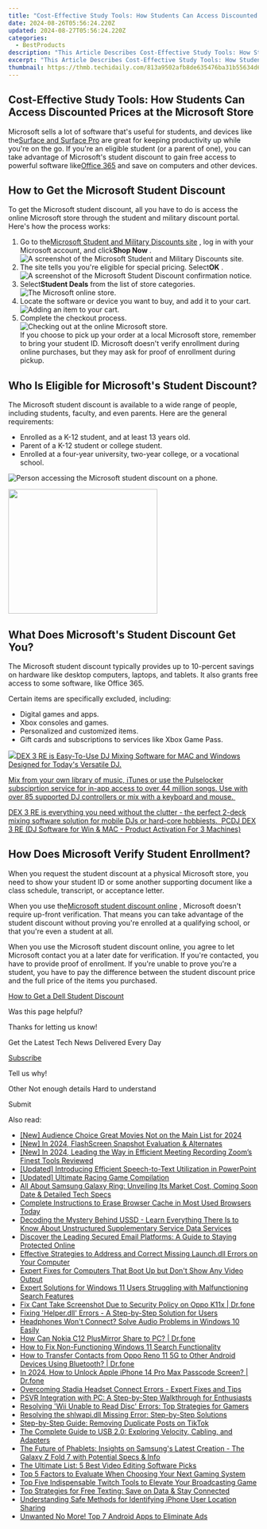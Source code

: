 ```yaml
---
title: "Cost-Effective Study Tools: How Students Can Access Discounted Prices at the Microsoft Store"
date: 2024-08-26T05:56:24.220Z
updated: 2024-08-27T05:56:24.220Z
categories:
  - BestProducts
description: "This Article Describes Cost-Effective Study Tools: How Students Can Access Discounted Prices at the Microsoft Store"
excerpt: "This Article Describes Cost-Effective Study Tools: How Students Can Access Discounted Prices at the Microsoft Store"
thumbnail: https://thmb.techidaily.com/813a9502afb8de635476ba31b55634d6451dae2f48925536bf6b239c0ddfd779.jpg
---
```


## Cost-Effective Study Tools: How Students Can Access Discounted Prices at the Microsoft Store
 Microsoft sells a lot of software that's useful for students, and devices like the[Surface and Surface Pro](https://www.lifewire.com/microsoft-surface-series-4163521) are great for keeping productivity up while you're on the go. If you're an eligible student (or a parent of one), you can take advantage of Microsoft's student discount to gain free access to powerful software like[Office 365](https://www.lifewire.com/microsoft-office-for-students-teachers-2511861) and save on computers and other devices.

## How to Get the Microsoft Student Discount

 To get the Microsoft student discount, all you have to do is access the online Microsoft store through the student and military discount portal. Here's how the process works:

1. Go to the[Microsoft Student and Military Discounts site](https://www.microsoft.com/en-us/store/r/student-discounts) , log in with your Microsoft account, and click**Shop Now** .  
![A screenshot of the Microsoft Student and Military Discounts site.](https://www.lifewire.com/thmb/X2vwXV9ttV8LhYs5flrq2E9F4I4=/1500x0/filters:no_upscale():max_bytes(150000):strip_icc():format(webp)/001-how-to-get-a-microsoft-store-student-discount-c8d2274843014bbb90c744cecc473495.jpg)
2. The site tells you you're eligible for special pricing. Select**OK** .  
![A screenshot of the Microsoft Student Discount confirmation notice.](https://www.lifewire.com/thmb/_opw21hzYkn3V9Wb_mLqP5iLV7U=/1500x0/filters:no_upscale():max_bytes(150000):strip_icc():format(webp)/002-how-to-get-a-microsoft-store-student-discount-3eae80c050da4116adf04508a1cb8e42.jpg)
3. Select**Student Deals** from the list of store categories.  
![The Microsoft online store.](https://www.lifewire.com/thmb/AgZeGz5ITQKUJ8jp0pIPIsbbSzI=/1500x0/filters:no_upscale():max_bytes(150000):strip_icc():format(webp)/003-how-to-get-a-microsoft-store-student-discount-51ae65ba3fbc4b11b3eee0030822ec9e.jpg)
4. Locate the software or device you want to buy, and add it to your cart.  
![Adding an item to your cart.](https://www.lifewire.com/thmb/syXuUKJeVh9EZEPIoxTMwY8Li3g=/1500x0/filters:no_upscale():max_bytes(150000):strip_icc():format(webp)/004-how-to-get-a-microsoft-store-student-discount-0d1004a1092e4a5dbf63a1905d0fa237.jpg)
5. Complete the checkout process.  
![Checking out at the online Microsoft store.](https://www.lifewire.com/thmb/gF3Dy3jJNOJlbYJPatebpx5EyGw=/1500x0/filters:no_upscale():max_bytes(150000):strip_icc():format(webp)/005-how-to-get-a-microsoft-store-student-discount-011f2569dab04dcb8c3c942c4cba5e55.jpg)  
 If you choose to pick up your order at a local Microsoft store, remember to bring your student ID. Microsoft doesn't verify enrollment during online purchases, but they may ask for proof of enrollment during pickup.

## Who Is Eligible for Microsoft's Student Discount?

 The Microsoft student discount is available to a wide range of people, including students, faculty, and even parents. Here are the general requirements:

* Enrolled as a K-12 student, and at least 13 years old.
* Parent of a K-12 student or college student.
* Enrolled at a four-year university, two-year college, or a vocational school.

![Person accessing the Microsoft student discount on a phone.](https://www.lifewire.com/thmb/h1sE0kaVMIxmUmfOCw7SnD4v-cI=/1500x0/filters:no_upscale():max_bytes(150000):strip_icc():format(webp)/microsoftstudentdiscount-3fb8972d9f274cb5a0c5dbc2bc56beb1.jpg)

<!-- affiliate ads begin -->
<a href="https://boody-eco-wear.pxf.io/c/5597632/1567905/13846" target="_top" id="1567905"><img src="//a.impactradius-go.com/display-ad/13846-1567905" border="0" alt="" width="300" height="250"/></a><img height="0" width="0" src="https://imp.pxf.io/i/5597632/1567905/13846" style="position:absolute;visibility:hidden;" border="0" />
<!-- affiliate ads end -->
## What Does Microsoft's Student Discount Get You?

 The Microsoft student discount typically provides up to 10-percent savings on hardware like desktop computers, laptops, and tablets. It also grants free access to some software, like Office 365.

Certain items are specifically excluded, including:

* Digital games and apps.
* Xbox consoles and games.
* Personalized and customized items.
* Gift cards and subscriptions to services like Xbox Game Pass.

<!-- affiliate ads begin -->
<a href="https://shop.pcdj.com/order/checkout.php?PRODS=4698827&QTY=1&AFFILIATE=108875&CART=1"> <img src="https://secure.avangate.com/images/merchant/47f4b6321e9fd8e8f7326a6adc1a7c1e/products/dex3REpage-newmainscreenshot.png" border="0">DEX 3 RE is Easy-To-Use DJ Mixing Software for MAC and Windows Designed for Today's Versatile DJ. 

 Mix from your own library of music, iTunes or use the Pulselocker subsciprtion service for in-app access to over 44 million songs. Use with over 85 supported DJ controllers or mix with a keyboard and mouse.  

 DEX 3 RE is everything you need without the clutter - the perfect 2-deck mixing software solution for mobile DJs or hard-core hobbiests.  
 PCDJ DEX 3 RE (DJ Software for Win & MAC - Product Activation For 3 Machines)</a>
<!-- affiliate ads end -->
## How Does Microsoft Verify Student Enrollment?

 When you request the student discount at a physical Microsoft store, you need to show your student ID or some another supporting document like a class schedule, transcript, or acceptance letter.

 When you use the[Microsoft student discount online](https://www.microsoft.com/en-us/store/b/education) , Microsoft doesn't require up-front verification. That means you can take advantage of the student discount without proving you're enrolled at a qualifying school, or that you're even a student at all.

 When you use the Microsoft student discount online, you agree to let Microsoft contact you at a later date for verification. If you're contacted, you have to provide proof of enrollment. If you're unable to prove you're a student, you have to pay the difference between the student discount price and the full price of the items you purchased.

[How to Get a Dell Student Discount](https://www.lifewire.com/dell-student-discount-4686335)

Was this page helpful?

Thanks for letting us know!

 Get the Latest Tech News Delivered Every Day

[Subscribe](https://www.lifewire.com/#)

Tell us why!

 Other  Not enough details  Hard to understand

 Submit

<ins class="adsbygoogle"
     style="display:block"
     data-ad-format="autorelaxed"
     data-ad-client="ca-pub-7571918770474297"
     data-ad-slot="1223367746"></ins>



<ins class="adsbygoogle"
     style="display:block"
     data-ad-client="ca-pub-7571918770474297"
     data-ad-slot="8358498916"
     data-ad-format="auto"
     data-full-width-responsive="true"></ins>

<span class="atpl-alsoreadstyle">Also read:</span>
<div><ul>
<li><a href="https://youtube-lab.techidaily.com/udience-choice-great-movies-not-on-the-main-list-for-2024/"><u>[New] Audience Choice  Great Movies Not on the Main List for 2024</u></a></li>
<li><a href="https://visual-screen-recording.techidaily.com/new-in-2024-flashscreen-snapshot-evaluation-and-alternates/"><u>[New] In 2024, FlashScreen Snapshot Evaluation & Alternates</u></a></li>
<li><a href="https://video-screen-grab.techidaily.com/new-in-2024-leading-the-way-in-efficient-meeting-recording-zooms-finest-tools-reviewed/"><u>[New] In 2024, Leading the Way in Efficient Meeting Recording  Zoom’s Finest Tools Reviewed</u></a></li>
<li><a href="https://extra-skills.techidaily.com/updated-introducing-efficient-speech-to-text-utilization-in-powerpoint/"><u>[Updated] Introducing Efficient Speech-to-Text Utilization in PowerPoint</u></a></li>
<li><a href="https://visual-screen-recording.techidaily.com/updated-ultimate-racing-game-compilation/"><u>[Updated] Ultimate Racing Game Compilation</u></a></li>
<li><a href="https://techno-recovery.techidaily.com/all-about-samsung-galaxy-ring-unveiling-its-market-cost-coming-soon-date-and-detailed-tech-specs/"><u>All About Samsung Galaxy Ring: Unveiling Its Market Cost, Coming Soon Date & Detailed Tech Specs</u></a></li>
<li><a href="https://techno-recovery.techidaily.com/complete-instructions-to-erase-browser-cache-in-most-used-browsers-today/"><u>Complete Instructions to Erase Browser Cache in Most Used Browsers Today</u></a></li>
<li><a href="https://techno-recovery.techidaily.com/decoding-the-mystery-behind-ussd-learn-everything-there-is-to-know-about-unstructured-supplementary-service-data-services/"><u>Decoding the Mystery Behind USSD - Learn Everything There Is to Know About Unstructured Supplementary Service Data Services</u></a></li>
<li><a href="https://techno-recovery.techidaily.com/discover-the-leading-secured-email-platforms-a-guide-to-staying-protected-online/"><u>Discover the Leading Secured Email Platforms: A Guide to Staying Protected Online</u></a></li>
<li><a href="https://techno-recovery.techidaily.com/effective-strategies-to-address-and-correct-missing-launchdll-errors-on-your-computer/"><u>Effective Strategies to Address and Correct Missing Launch.dll Errors on Your Computer</u></a></li>
<li><a href="https://tech-renaissance.techidaily.com/expert-fixes-for-computers-that-boot-up-but-dont-show-any-video-output/"><u>Expert Fixes for Computers That Boot Up but Don't Show Any Video Output</u></a></li>
<li><a href="https://techno-recovery.techidaily.com/expert-solutions-for-windows-11-users-struggling-with-malfunctioning-search-features/"><u>Expert Solutions for Windows 11 Users Struggling with Malfunctioning Search Features</u></a></li>
<li><a href="https://howto.techidaily.com/fix-cant-take-screenshot-due-to-security-policy-on-oppo-k11x-drfone-by-drfone-fix-android-problems-fix-android-problems/"><u>Fix Cant Take Screenshot Due to Security Policy on Oppo K11x | Dr.fone</u></a></li>
<li><a href="https://techno-recovery.techidaily.com/fixing-helperdll-errors-a-step-by-step-solution-for-users/"><u>Fixing 'Helper.dll' Errors - A Step-by-Step Solution for Users</u></a></li>
<li><a href="https://sound-issues.techidaily.com/headphones-wont-connect-solve-audio-problems-in-windows-10-easily/"><u>Headphones Won't Connect? Solve Audio Problems in Windows 10 Easily</u></a></li>
<li><a href="https://screen-mirror.techidaily.com/how-can-nokia-c12-plusmirror-share-to-pc-drfone-by-drfone-android/"><u>How Can Nokia C12 PlusMirror Share to PC? | Dr.fone</u></a></li>
<li><a href="https://techno-recovery.techidaily.com/how-to-fix-non-functioning-windows-11-search-functionality/"><u>How to Fix Non-Functioning Windows 11 Search Functionality</u></a></li>
<li><a href="https://blog-min.techidaily.com/how-to-transfer-contacts-from-oppo-reno-11-5g-to-other-android-devices-using-bluetooth-drfone-by-drfone-transfer-from-android-transfer-from-android/"><u>How to Transfer Contacts from Oppo Reno 11 5G to Other Android Devices Using Bluetooth? | Dr.fone</u></a></li>
<li><a href="https://iphone-unlock.techidaily.com/in-2024-how-to-unlock-apple-iphone-14-pro-max-passcode-screen-drfone-by-drfone-ios/"><u>In 2024, How to Unlock Apple iPhone 14 Pro Max Passcode Screen? | Dr.fone</u></a></li>
<li><a href="https://techno-recovery.techidaily.com/overcoming-stadia-headset-connect-errors-expert-fixes-and-tips/"><u>Overcoming Stadia Headset Connect Errors - Expert Fixes and Tips</u></a></li>
<li><a href="https://techno-recovery.techidaily.com/psvr-integration-with-pc-a-step-by-step-walkthrough-for-enthusiasts/"><u>PSVR Integration with PC: A Step-by-Step Walkthrough for Enthusiasts</u></a></li>
<li><a href="https://techno-recovery.techidaily.com/resolving-wii-unable-to-read-disc-errors-top-strategies-for-gamers/"><u>Resolving 'Wii Unable to Read Disc' Errors: Top Strategies for Gamers</u></a></li>
<li><a href="https://techno-recovery.techidaily.com/resolving-the-shlwapidll-missing-error-step-by-step-solutions/"><u>Resolving the shlwapi.dll Missing Error: Step-by-Step Solutions</u></a></li>
<li><a href="https://techno-recovery.techidaily.com/step-by-step-guide-removing-duplicate-posts-on-tiktok/"><u>Step-by-Step Guide: Removing Duplicate Posts on TikTok</u></a></li>
<li><a href="https://techno-recovery.techidaily.com/the-complete-guide-to-usb-20-exploring-velocity-cabling-and-adapters/"><u>The Complete Guide to USB 2.0: Exploring Velocity, Cabling, and Adapters</u></a></li>
<li><a href="https://techno-recovery.techidaily.com/the-future-of-phablets-insights-on-samsungs-latest-creation-the-galaxy-z-fold-7-with-potential-specs-and-info/"><u>The Future of Phablets: Insights on Samsung's Latest Creation - The Galaxy Z Fold 7 with Potential Specs & Info</u></a></li>
<li><a href="https://techno-recovery.techidaily.com/the-ultimate-list-5-best-video-editing-software-picks/"><u>The Ultimate List: 5 Best Video Editing Software Picks</u></a></li>
<li><a href="https://techno-recovery.techidaily.com/top-5-factors-to-evaluate-when-choosing-your-next-gaming-system/"><u>Top 5 Factors to Evaluate When Choosing Your Next Gaming System</u></a></li>
<li><a href="https://techno-recovery.techidaily.com/top-five-indispensable-twitch-tools-to-elevate-your-broadcasting-game/"><u>Top Five Indispensable Twitch Tools to Elevate Your Broadcasting Game</u></a></li>
<li><a href="https://techno-recovery.techidaily.com/top-strategies-for-free-texting-save-on-data-and-stay-connected/"><u>Top Strategies for Free Texting: Save on Data & Stay Connected</u></a></li>
<li><a href="https://techno-recovery.techidaily.com/understanding-safe-methods-for-identifying-iphone-user-location-sharing/"><u>Understanding Safe Methods for Identifying iPhone User Location Sharing</u></a></li>
<li><a href="https://youtube-video-recordings.techidaily.com/unwanted-no-more-top-7-android-apps-to-eliminate-ads/"><u>Unwanted No More! Top 7 Android Apps to Eliminate Ads</u></a></li>
</ul></div>

